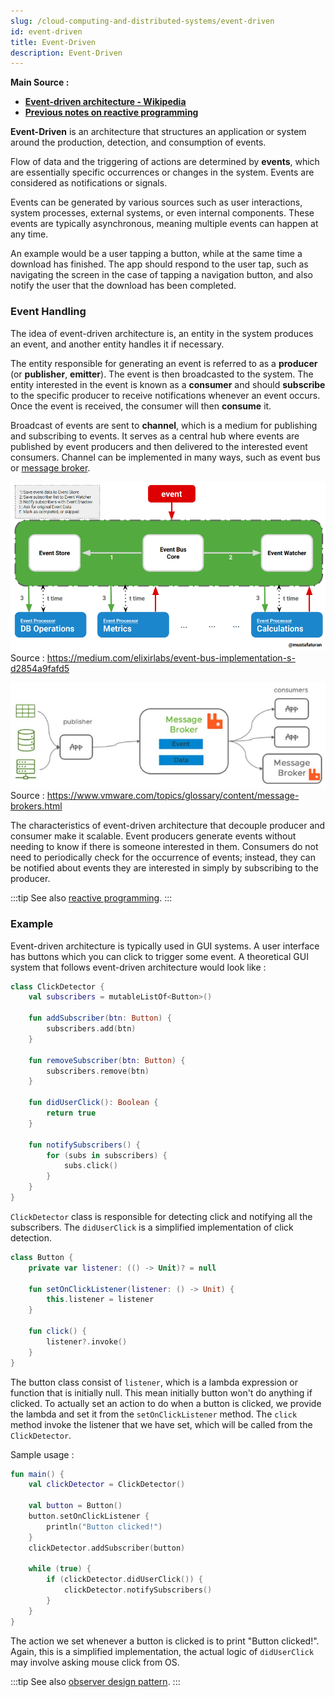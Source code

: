 ```yaml
---
slug: /cloud-computing-and-distributed-systems/event-driven
id: event-driven
title: Event-Driven
description: Event-Driven
---
```


**Main Source :**

- **[Event-driven architecture - Wikipedia](https://en.wikipedia.org/wiki/Event-driven_architecture)**
- **[Previous notes on reactive programming](/computer-and-programming-fundamentals/concurrency#reactive-programming)**

**Event-Driven** is an architecture that structures an application or system around the production, detection, and consumption of events.

Flow of data and the triggering of actions are determined by **events**, which are essentially specific occurrences or changes in the system. Events are considered as notifications or signals.

Events can be generated by various sources such as user interactions, system processes, external systems, or even internal components. These events are typically asynchronous, meaning multiple events can happen at any time.

An example would be a user tapping a button, while at the same time a download has finished. The app should respond to the user tap, such as navigating the screen in the case of tapping a navigation button, and also notify the user that the download has been completed.

### Event Handling

The idea of event-driven architecture is, an entity in the system produces an event, and another entity handles it if necessary.

The entity responsible for generating an event is referred to as a **producer** (or **publisher**, **emitter**). The event is then broadcasted to the system. The entity interested in the event is known as a **consumer** and should **subscribe** to the specific producer to receive notifications whenever an event occurs. Once the event is received, the consumer will then **consume** it.

Broadcast of events are sent to **channel**, which is a medium for publishing and subscribing to events. It serves as a central hub where events are published by event producers and then delivered to the interested event consumers. Channel can be implemented in many ways, such as event bus or [message broker](/backend-development/message-broker).

![An event bus](./event-bus.png)  
Source : https://medium.com/elixirlabs/event-bus-implementation-s-d2854a9fafd5

![Message broker](./message-broker.png)  
Source : https://www.vmware.com/topics/glossary/content/message-brokers.html

The characteristics of event-driven architecture that decouple producer and consumer make it scalable. Event producers generate events without needing to know if there is someone interested in them. Consumers do not need to periodically check for the occurrence of events; instead, they can be notified about events they are interested in simply by subscribing to the producer.

:::tip
See also [reactive programming](/computer-and-programming-fundamentals/concurrency-and-parallelism#reactive-programming).
:::

### Example

Event-driven architecture is typically used in GUI systems. A user interface has buttons which you can click to trigger some event. A theoretical GUI system that follows event-driven architecture would look like :

```kotlin
class ClickDetector {
    val subscribers = mutableListOf<Button>()

    fun addSubscriber(btn: Button) {
        subscribers.add(btn)
    }

    fun removeSubscriber(btn: Button) {
        subscribers.remove(btn)
    }

    fun didUserClick(): Boolean {
        return true
    }

    fun notifySubscribers() {
        for (subs in subscribers) {
            subs.click()
        }
    }
}
```

`ClickDetector` class is responsible for detecting click and notifying all the subscribers. The `didUserClick` is a simplified implementation of click detection.

```kotlin
class Button {
    private var listener: (() -> Unit)? = null

    fun setOnClickListener(listener: () -> Unit) {
        this.listener = listener
    }

    fun click() {
        listener?.invoke()
    }
}
```

The button class consist of `listener`, which is a lambda expression or function that is initially null. This mean initially button won't do anything if clicked. To actually set an action to do when a button is clicked, we provide the lambda and set it from the `setOnClickListener` method. The `click` method invoke the listener that we have set, which will be called from the `ClickDetector`.

Sample usage :

```kotlin
fun main() {
    val clickDetector = ClickDetector()

    val button = Button()
    button.setOnClickListener {
        println("Button clicked!")
    }
    clickDetector.addSubscriber(button)

    while (true) {
        if (clickDetector.didUserClick()) {
            clickDetector.notifySubscribers()
        }
    }
}
```

The action we set whenever a button is clicked is to print "Button clicked!". Again, this is a simplified implementation, the actual logic of `didUserClick` may involve asking mouse click from OS.

:::tip
See also [observer design pattern](/software-engineering/behavioral-patterns#observer).
:::
